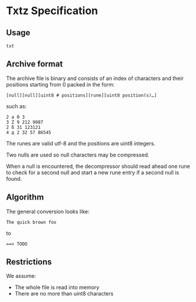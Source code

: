 # Txtz Specification

## Usage

	txt

## Archive format

The archive file is binary and consists of an index of characters and their positions starting from 0 packed in the form:

	[null][null][uint8 # positions][rune][uint8 position(s)…]

such as:

	2 a 0 3
	3 Z 9 212 9087
	2 ß 31 123121
	4 д 2 32 57 86545

The runes are valid utf-8 and the positions are uint8 integers.

Two nulls are used so null characters may be compressed.

When a null is encountered, the decompressor should read ahead one rune to check for a second null and start a new rune entry if a second null is found.

## Algorithm

The general conversion looks like:

	The quick brown fox

to

	==> TODO

## Restrictions

We assume:

- The whole file is read into memory
- There are no more than uint8 characters

